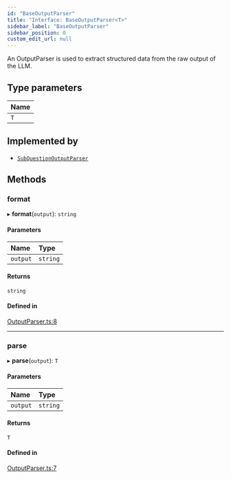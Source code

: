 ```yaml
---
id: "BaseOutputParser"
title: "Interface: BaseOutputParser<T>"
sidebar_label: "BaseOutputParser"
sidebar_position: 0
custom_edit_url: null
---
```


An OutputParser is used to extract structured data from the raw output of the LLM.

## Type parameters

| Name |
| :------ |
| `T` |

## Implemented by

- [`SubQuestionOutputParser`](../classes/SubQuestionOutputParser.md)

## Methods

### format

▸ **format**(`output`): `string`

#### Parameters

| Name | Type |
| :------ | :------ |
| `output` | `string` |

#### Returns

`string`

#### Defined in

[OutputParser.ts:8](https://github.com/run-llama/LlamaIndexTS/blob/08c2d46/packages/core/src/OutputParser.ts#L8)

___

### parse

▸ **parse**(`output`): `T`

#### Parameters

| Name | Type |
| :------ | :------ |
| `output` | `string` |

#### Returns

`T`

#### Defined in

[OutputParser.ts:7](https://github.com/run-llama/LlamaIndexTS/blob/08c2d46/packages/core/src/OutputParser.ts#L7)
